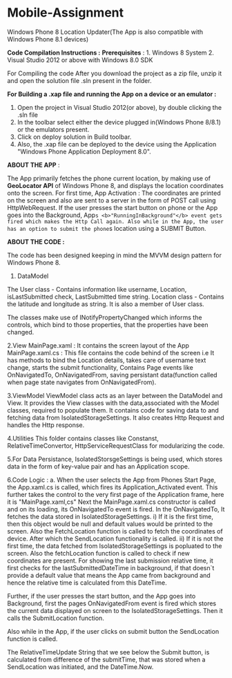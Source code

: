 # Mobile-Assignment
Windows Phone 8 Location Updater(The App is also compatible with Windows Phone 8.1 devices)

<b>Code Compilation Instructions :</b>
<b>Prerequisites</b> : 1. Windows 8 System
                2. Visual Studio 2012 or above with Windows 8.0 SDK
                
For Compiling the code After you download the project as a zip file, unzip it and open the solution file .sln present in the folder.

<b>For Building a .xap file and running the App on a device or an emulator :</b>
1. Open the project in Visual Studio 2012(or above), by double clicking the .sln file
2. In the toolbar select either the device plugged in(Windows Phone 8/8.1) or the emulators present.
3. Click on deploy solution in Build toolbar.
4. Also, the .xap file can be deployed to the device using the Application "Windows Phone Application Deployment 8.0".

<b>ABOUT THE APP</b> :

The App primarily fetches the phone current location, by making use of <b>GeoLocator API</b> of Windows Phone 8, and displays the location coordinates onto the screen.
For first time, App Activation : The coordinates are printed on the screen and also are sent to a server in the form of POST call using HttpWebRequest.
If the user presses the start button on phone or the App goes into the Background, App`s <b>"RunningInBackground"</b> event gets fired which makes the Http Call again.
Also while in the App, the user has an option to submit the phone`s location using a SUBMIT Button.

<b>ABOUT THE CODE :</b>

The code has been designed keeping in mind the MVVM design pattern for Windows Phone 8.

1. DataModel

The User class - Contains information like username, Location, isLastSubmitted check, LastSubmitted time string.
Location class - Contains the latitude and longitude as string. It is also a member of User class.

The classes make use of INotifyPropertyChanged which informs the controls, which bind to those properties, that the properties have been changed.

2.View
MainPage.xaml : It contains the screen layout of the App
MainPage.xaml.cs : This file contains the code behind of the screen i.e It has methods to bind the Location details, takes care of username text change, starts the submit functionality, Contains Page events like OnNavigatedTo, OnNavigatedFrom, saving persistant data(function called when page state  navigates from OnNavigatedFrom).

3.ViewModel
ViewModel class acts as an layer between the DataModel and View. It provides the View classes with the data,associated with the Model classes, required to populate them. It contains code for saving data to and fetching data from IsolatedStorageSettings. It also creates Http Request and handles the Http response.

4.Utilities
This folder contains classes like Constanst, RelativeTimeConvertor, HttpServiceRequestClass for modularizing the code.

5.For Data Persistance, IsolatedStorsgeSettings is being used, which stores data in the form of key-value pair and has an Application scope.

6.Code Logic :
a. When the user selects the App from Phones Start Page, the App.xaml.cs is called, which fires its Application_Activated event.
This further takes the control to the very first page of the Application frame, here it is "MainPage.xaml,cs"
Next the MainPage.xaml.cs constructor is called and on its loading, its OnNavigatedTo event is fired.
In the OnNavigatedTo, It fetches the data stored in IsolatedStorageSettings.
i) If it is the first time, then this object would be null and default values would be printed to the screen.
Also the FetchLocation function is called to fetch the coordinates of device. After which the SendLocation functionality is called.
ii) If it is not the first time, the data fetched from IsolatedStorageSettings is popluated to the screen.
Also the fetchLocation function is called to check if new coordinates are present. For showing the last submission relative time, it first checks for the lastSubmittedDateTime in background, if that doesn`t provide a default value that means the App came from background and hence the relative time is calculated from this DateTime.

Further, if the user presses the start button, and the App goes into Background, first the pages OnNavigatedFrom event is fired which stores the current data displayed on screen to the IsolatedStorageSettings. Then it calls the SubmitLocation 
function.

Also while in the App, if the user clicks on submit button the SendLocation function is called.

The RelativeTimeUpdate String that we see below the Submit button, is calculated from difference of the submitTime, that was stored when a SendLocation was initiated, and the DateTime.Now. 



                
